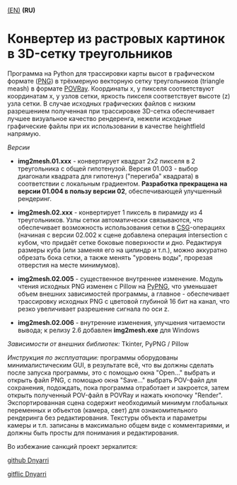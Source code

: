 [(EN)](README.md) **(RU)**

# Конвертер из растровых картинок в 3D-сетку треугольников

Программа на Python для трассировки карты высот в графическом формате ([PNG](http://www.libpng.org/pub/png/)) в трёхмерную векторную сетку треугольников (triangle meash) в формате [POVRay](https://www.povray.org/). Координаты x, y пикселя соответствуют координатам x, y узлов сетки, яркость пикселя соответствует высоте (z) узла сетки. В случае исходных графических файлов с низким разрешением полученная при трассировке 3D-сетка обеспечивает лучшее визуальное качество рендеренга, нежели исходные графические файлы при их использовании в качестве heightfield напрямую.

*Версии*

- **img2mesh.01.xxx** - конвертирует квадрат 2x2 пикселя в 2 треугольника с общей гипотенузой. Версия 01.003 - выбор диагонали квадрата для гипотенуз ("перегиба" квадрата) в соответствии с локальным градиентом. **Разработка прекращена на версии 01.004 в пользу версии 02**, обеспечивающей улучшенный рендеринг.

- **img2mesh.02.xxx** - конвертирует 1 пиксель в пирамиду из 4 треугольников. Узлы сетки автоматически связываются, что обеспечивает возможность использования сетки в [CSG](https://www.povray.org/documentation/3.7.0/r3_4.html#r3_4_5_4)-операциях (начиная с версии 02.002 к сцене добавлена операция intersection с кубом, что придаёт сетке боковые поверхности и дно. Редактируя размеры куба (или заменяя его на цилиндр и т.п.), можно аккуратно обрезать бока сетки, а также менять "уровень воды", прорезая отверстия на месте минимумов).

- **img2mesh.02.005** - существенное внутреннее изменение. Модуль чтения исходных PNG изменен с Pillow на [PyPNG](https://gitlab.com/drj11/pypng), что уменьшает объем внешних зависимостей программы, а главное - обеспечивает трассировку исходных PNG с цветовой глубиной 16 бит на канал, что резко увеличивает разрешение сигнала по оси z.

- **img2mesh.02.006** - внутренние изменения, улучшения читаемости вывода; к релизу 2.6 добавлен **img2mesh.exe** для Windows

*Зависимости от внешних библиотек:* Tkinter, PyPNG / Pillow

*Инструкция по эксплуатации:* программы оборудованы минималистическим GUI, в результате всё, что вы должны сделать после запуска программы, это с помощью окна "Open..." выбрать и открыть файл PNG, с помощью окна "Save..." выбрать POV-файл для сохранения, подождать, пока программа отработает и закроется, затем открыть полученный POV-файл в POVRay и нажать кнопочку "Render". Экспортированная сцена содержит необходимый минимум глобальных переменных и объектов (камера, свет) для ознакомительного рендеринга без редактирования. Текстуры объекта и параметры камеры и т.п. записаны в максимально общем виде с комментариями, и должны быть просты для понимания и редактирования.

Во избежание санкций проект зеркалится:

[github Dnyarri](https://github.com/Dnyarri/img2mesh)

[gitflic Dnyarri](https://gitflic.ru/project/dnyarri/img2mesh)
